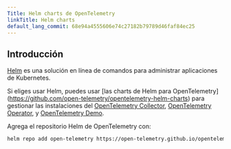 ```yaml
---
Title: Helm charts de OpenTelemetry
linkTitle: Helm charts
default_lang_commit: 68e94a4555606e74c27182b79789d46faf84ec25
---
```


## Introducción

[Helm](https://helm.sh/) es una solución en línea de comandos para administrar
aplicaciones de Kubernetes.

Si eliges usar Helm, puedes usar [las charts de Helm para OpenTelemetry]
(<https://github.com/open-telemetry/opentelemetry-helm-charts>) para gestionar las
instalaciones del [OpenTelemetry Collector](/docs/collector),
[OpenTelemetry Operator](/docs/kubernetes/operator), y
[OpenTelemetry Demo](/docs/demo).

Agrega el repositorio Helm de OpenTelemetry con:

```sh
helm repo add open-telemetry https://open-telemetry.github.io/opentelemetry-helm-charts
```
